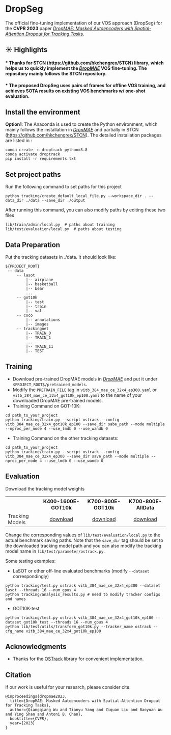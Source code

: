 # DropSeg
The official fine-tuning implementation of our VOS approach (DropSeg) for the **CVPR 2023** paper [_DropMAE: Masked Autoencoders with Spatial-Attention Dropout for Tracking Tasks_](https://arxiv.org/pdf/2304.00571.pdf).


## :sunny: Highlights

#### * Thanks for STCN (https://github.com/hkchengrex/STCN) library, which helps us to quickly implement the [_DropMAE_](https://github.com/jimmy-dq/DropMAE) VOS fine-tuning. The repository mainly follows the STCN repository.

#### * The proposed DropSeg uses pairs of frames for offline VOS training, and achieves SOTA results on existing VOS benchmarks w/ one-shot evaluation.

## Install the environment
**Option1**: The Anaconda is used to create the Python environment, which mainly follows the installation in [_DropMAE_](https://github.com/jimmy-dq/DropMAE) and partially in STCN (https://github.com/hkchengrex/STCN). The detailed installation packages are listed in :
```
conda create -n droptrack python=3.8
conda activate droptrack
pip install -r requirements.txt
```

## Set project paths
Run the following command to set paths for this project
```
python tracking/create_default_local_file.py --workspace_dir . --data_dir ./data --save_dir ./output
```
After running this command, you can also modify paths by editing these two files
```
lib/train/admin/local.py  # paths about training
lib/test/evaluation/local.py  # paths about testing
```




## Data Preparation
Put the tracking datasets in ./data. It should look like:
   ```
   ${PROJECT_ROOT}
    -- data
        -- lasot
            |-- airplane
            |-- basketball
            |-- bear
            ...
        -- got10k
            |-- test
            |-- train
            |-- val
        -- coco
            |-- annotations
            |-- images
        -- trackingnet
            |-- TRAIN_0
            |-- TRAIN_1
            ...
            |-- TRAIN_11
            |-- TEST
   ```


## Training
* Download pre-trained DropMAE models in [_DropMAE_](https://github.com/jimmy-dq/DropMAE) and put it under `$PROJECT_ROOT$/pretrained_models`. 
* Modify the ```PRETRAIN_FILE``` tag in ```vitb_384_mae_ce_32x4_ep300.yaml``` or ```vitb_384_mae_ce_32x4_got10k_ep100.yaml``` to the name of your downloaded DropMAE pre-trained models. 
* Training Command on GOT-10K:
```
cd path_to_your_project
python tracking/train.py --script ostrack --config vitb_384_mae_ce_32x4_got10k_ep100 --save_dir sabe_path --mode multiple --nproc_per_node 4 --use_lmdb 0 --use_wandb 0
```
* Training Command on the other tracking datasets:
```
cd path_to_your_project
python tracking/train.py --script ostrack --config vitb_384_mae_ce_32x4_ep300 --save_dir save_path --mode multiple --nproc_per_node 4 --use_lmdb 0 --use_wandb 0
```



## Evaluation
Download the tracking model weights
<table><tbody>
<!-- START TABLE -->
<!-- TABLE HEADER -->
<th valign="bottom"></th>
<th valign="bottom">K400-1600E-GOT10k</th>
<th valign="bottom">K700-800E-GOT10k</th>
<th valign="bottom">K700-800E-AllData</th>
<!-- TABLE BODY -->
<tr><td align="left">Tracking Models</td>
<td align="center"><a href="https://drive.google.com/file/d/1AHNr7dJ1B53CR8WigV26amEoFJLTtu7v/view?usp=sharing">download</a></td>
<td align="center"><a href="https://drive.google.com/file/d/1OMYfyvkpxf7DVS7wYLUGmXPydS9TkskT/view?usp=sharing">download</a></td>
<td align="center"><a href="https://drive.google.com/file/d/1l0YSK0QLPGVIGiNXwlaWp5uhIkJawJqh/view?usp=sharing">download</a></td>
</tbody></table>

Change the corresponding values of `lib/test/evaluation/local.py` to the actual benchmark saving paths. Note that the ```save_dir``` tag should be set to the downloaded tracking model path and you can also modify the tracking model name in ```lib/test/parameter/ostrack.py```.

Some testing examples:
- LaSOT or other off-line evaluated benchmarks (modify `--dataset` correspondingly)
```
python tracking/test.py ostrack vitb_384_mae_ce_32x4_ep300 --dataset lasot --threads 16 --num_gpus 4
python tracking/analysis_results.py # need to modify tracker configs and names
```
- GOT10K-test
```
python tracking/test.py ostrack vitb_384_mae_ce_32x4_got10k_ep100 --dataset got10k_test --threads 16 --num_gpus 4
python lib/test/utils/transform_got10k.py --tracker_name ostrack --cfg_name vitb_384_mae_ce_32x4_got10k_ep100
```


## Acknowledgments
* Thanks for the [OSTrack](https://github.com/botaoye/OSTrack) library for convenient implementation.


## Citation
If our work is useful for your research, please consider cite:

```
@inproceedings{dropmae2023,
  title={DropMAE: Masked Autoencoders with Spatial-Attention Dropout for Tracking Tasks},
  author={Qiangqiang Wu and Tianyu Yang and Ziquan Liu and Baoyuan Wu and Ying Shan and Antoni B. Chan},
  booktitle={CVPR},
  year={2023}
}
```
